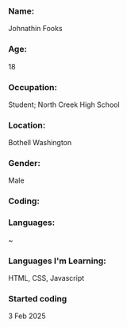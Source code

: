 ### Name:
Johnathin Fooks
### Age:
18
### Occupation:
Student; North Creek High School
### Location:
Bothell Washington
### Gender:
Male

### Coding:
  ### Languages:
  ~
  ### Languages I'm Learning:
  HTML, CSS, Javascript
  ### Started coding
  3 Feb 2025
